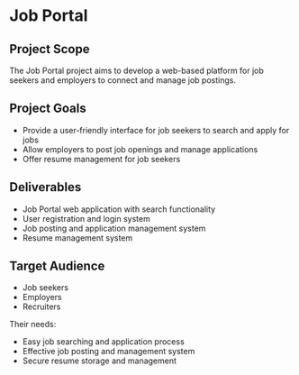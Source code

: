 # Job Portal

## Project Scope
The Job Portal project aims to develop a web-based platform for job seekers and employers to connect and manage job postings.

## Project Goals

* Provide a user-friendly interface for job seekers to search and apply for jobs
* Allow employers to post job openings and manage applications
* Offer resume management for job seekers

## Deliverables

* Job Portal web application with search functionality
* User registration and login system
* Job posting and application management system
* Resume management system

## Target Audience

* Job seekers
* Employers
* Recruiters

Their needs:

* Easy job searching and application process
* Effective job posting and management system
* Secure resume storage and management